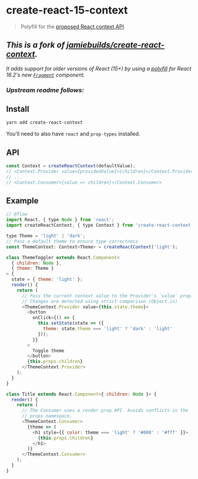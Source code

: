 # create-react-15-context

> Polyfill for the [proposed React context API](https://github.com/reactjs/rfcs/pull/2)

## _This is a fork of [jamiebuilds/create-react-context](https://github.com/jamiebuilds/create-react-context)._

_It adds support for older versions of React (15+) by using a [polyfill](https://github.com/benwiley4000/react-dot-fragment) for React 16.2's new [`Fragment`](https://reactjs.org/blog/2017/11/28/react-v16.2.0-fragment-support.html) component._

### _Upstream readme follows:_

## Install

```sh
yarn add create-react-context
```

You'll need to also have `react` and `prop-types` installed.

## API

```js
const Context = createReactContext(defaultValue);
// <Context.Provider value={providedValue}>{children}</Context.Provider>
// ...
// <Context.Consumer>{value => children}</Context.Consumer>
```

## Example

```js
// @flow
import React, { type Node } from 'react';
import createReactContext, { type Context } from 'create-react-context';

type Theme = 'light' | 'dark';
// Pass a default theme to ensure type correctness
const ThemeContext: Context<Theme> = createReactContext('light');

class ThemeToggler extends React.Component<
  { children: Node },
  { theme: Theme }
> {
  state = { theme: 'light' };
  render() {
    return (
      // Pass the current context value to the Provider's `value` prop.
      // Changes are detected using strict comparison (Object.is)
      <ThemeContext.Provider value={this.state.theme}>
        <button
          onClick={() => {
            this.setState(state => ({
              theme: state.theme === 'light' ? 'dark' : 'light'
            }));
          }}
        >
          Toggle theme
        </button>
        {this.props.children}
      </ThemeContext.Provider>
    );
  }
}

class Title extends React.Component<{ children: Node }> {
  render() {
    return (
      // The Consumer uses a render prop API. Avoids conflicts in the
      // props namespace.
      <ThemeContext.Consumer>
        {theme => (
          <h1 style={{ color: theme === 'light' ? '#000' : '#fff' }}>
            {this.props.children}
          </h1>
        )}
      </ThemeContext.Consumer>
    );
  }
}
```

